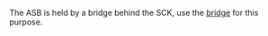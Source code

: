 The ASB is held by a bridge behind the SCK, use the [bridge](components/bridge-asb.stl) for this purpose.